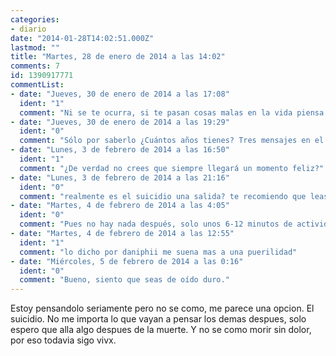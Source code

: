 ```yaml
---
categories:
- diario
date: "2014-01-28T14:02:51.000Z"
lastmod: ""
title: "Martes, 28 de enero de 2014 a las 14:02"
comments: 7
id: 1390917771
commentList:
- date: "Jueves, 30 de enero de 2014 a las 17:08"
  ident: "1"
  comment: "Ni se te ocurra, si te pasan cosas malas en la vida piensa que es muy larga. Y siempre llegará un punto feliz, tus problemas del presente y del pasado tienen solución, aunque te parezca imposible.\nHay miles de soluciones a las cosas, pero la muerte no lo es... Seguro que hay gente que te quiere y te aprecia en el mundo, y gente a la que tu misma puedes ayudar."
- date: "Jueves, 30 de enero de 2014 a las 19:29"
  ident: "0"
  comment: "Sólo por saberlo ¿Cuántos años tienes? Tres mensajes en el diario en un solo día, hablando de un chico. Suspicious.\nTampoco te creas lo que dice el Anónimo éste que es mentira, bueno, salvo la segunda frase, esa sí mola."
- date: "Lunes, 3 de febrero de 2014 a las 16:50"
  ident: "1"
  comment: "¿De verdad no crees que siempre llegará un momento feliz?"
- date: "Lunes, 3 de febrero de 2014 a las 21:16"
  ident: "0"
  comment: "realmente es el suicidio una salida? te recomiendo que leas \"el mito de sisifo\" de Albert Camus.\ny solo resta decir que en todo somos libres, incluso en esto, mas  ¿son sinceras tus aflicciones o te desvives por alguna idea romantica? por supuesto no conteste a esto, solo te propongo que penetres en tu situcion, que precises los matices, y no se trata de que si seria un cobardia el hacerlo o no, el asunto esta en ser SINCERO CONTIGO MISMO."
- date: "Martes, 4 de febrero de 2014 a las 4:05"
  ident: "0"
  comment: "Pues no hay nada después, solo unos 6-12 minutos de actividad cerebral tras tu muerte que quizá te parezcan días en tu subconsciente, pero al final te apagas y punto. Así que aprovecha como sea lo que te queda aquí, sea cuanto sea."
- date: "Martes, 4 de febrero de 2014 a las 12:55"
  ident: "1"
  comment: "lo dicho por daniphii me suena mas a una puerilidad"
- date: "Miércoles, 5 de febrero de 2014 a las 0:16"
  ident: "0"
  comment: "Bueno, siento que seas de oído duro."
---
```


Estoy pensandolo seriamente pero no se como, me parece una opcion. El suicidio. No me importa lo que vayan a pensar los demas despues, solo espero que alla algo despues de la muerte. Y no se como morir sin dolor, por eso todavia sigo vivx.